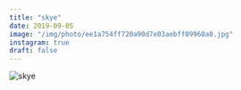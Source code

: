```yaml
---
title: "skye"
date: 2019-09-05
image: "/img/photo/ee1a754ff720a90d7e03aebff09960a0.jpg"
instagram: true
draft: false
---
```


![skye](/img/photo/ee1a754ff720a90d7e03aebff09960a0.jpg)
